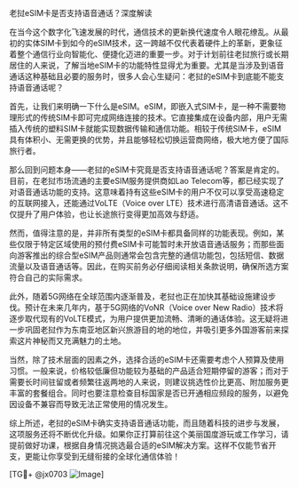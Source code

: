 老挝eSIM卡是否支持语音通话？深度解读

在当今这个数字化飞速发展的时代，通信技术的更新换代速度令人眼花缭乱。从最初的实体SIM卡到如今的eSIM技术，这一跨越不仅代表着硬件上的革新，更象征着整个通信行业向智能化、便捷化迈进的重要一步。对于计划前往老挝旅行或长期居住的人来说，了解当地eSIM卡的功能特性显得尤为重要。尤其是当涉及到语音通话这种基础且必要的服务时，很多人会心生疑问：老挝的eSIM卡到底能不能支持语音通话呢？

首先，让我们来明确一下什么是eSIM。eSIM，即嵌入式SIM卡，是一种不需要物理形式的传统SIM卡即可完成网络连接的技术。它直接集成在设备内部，用户无需插入传统的塑料SIM卡就能实现数据传输和通信功能。相较于传统SIM卡，eSIM具有体积小、无需更换的优势，并且能够轻松切换运营商网络，极大地方便了国际旅行者。

那么回到问题本身——老挝的eSIM卡究竟是否支持语音通话呢？答案是肯定的。目前，在老挝市场流通的主要eSIM服务提供商如Lao Telecom等，都已经实现了对语音通话功能的支持。这意味着持有这些eSIM卡的用户不仅可以享受高速稳定的互联网接入，还能通过VoLTE（Voice over LTE）技术进行高清语音通话。这不仅提升了用户体验，也让长途旅行变得更加高效与舒适。

然而，值得注意的是，并非所有类型的eSIM卡都具备同样的功能表现。例如，某些仅限于特定区域使用的预付费eSIM卡可能暂时未开放语音通话服务；而那些面向游客推出的综合型eSIM产品则通常会包含完整的通信功能包，包括短信、数据流量以及语音通话等。因此，在购买前务必仔细阅读相关条款说明，确保所选方案符合自己的实际需求。

此外，随着5G网络在全球范围内逐渐普及，老挝也正在加快其基础设施建设步伐。预计在未来几年内，基于5G网络的VoNR（Voice over New Radio）技术将逐步取代现有的VoLTE模式，为用户提供更加流畅、清晰的通话体验。这无疑将进一步巩固老挝作为东南亚地区新兴旅游目的地的地位，并吸引更多外国游客前来探索这片神秘而又充满魅力的土地。

当然，除了技术层面的因素之外，选择合适的eSIM卡还需要考虑个人预算及使用习惯。一般来说，价格较低廉但功能较为基础的产品适合短期停留的游客；而对于需要长时间驻留或者频繁往返两地的人来说，则建议挑选性价比更高、附加服务更丰富的套餐组合。同时也要注意检查目标国家是否已开通相应频段的服务，以避免因设备不兼容而导致无法正常使用的情况发生。

综上所述，老挝的eSIM卡确实支持语音通话功能，而且随着科技的进步与发展，这项服务还将不断优化升级。如果你正打算前往这个美丽国度游玩或工作学习，请提前做好功课，根据自身情况挑选最合适的eSIM解决方案。这样不仅能节省开支，更能让你享受到无缝衔接的全球化通信体验！

[TG💪+ @jx0703 ![Image](https://github.com/user-attachments/assets/dbca1d08-cadb-493c-b0ec-ad6f7a83f270)]